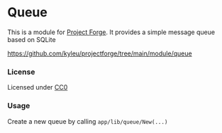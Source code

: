 # Queue

This is a module for [Project Forge](https://projectforge.dev). It provides a simple message queue based on SQLite

https://github.com/kyleu/projectforge/tree/main/module/queue

### License

Licensed under [CC0](https://creativecommons.org/publicdomain/zero/1.0)

### Usage

Create a new queue by calling `app/lib/queue/New(...)` 
